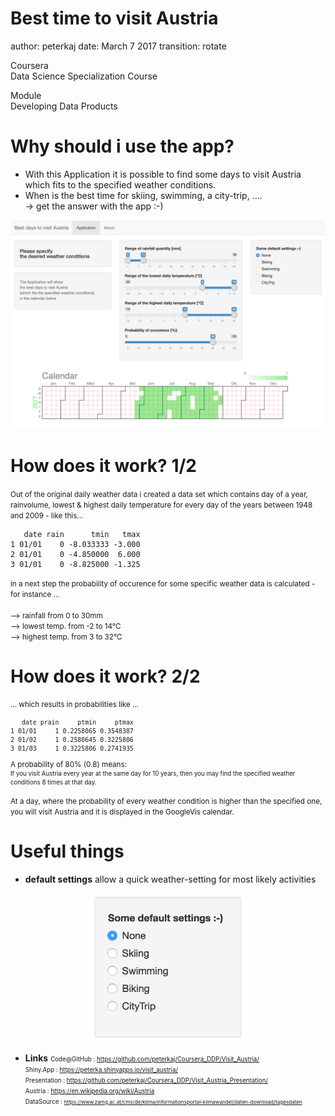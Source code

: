 Best time to visit Austria
========================================================
author: peterkaj
date: March 7 2017
transition: rotate

Coursera<br> Data Science Specialization Course

Module<br> Developing Data Products


Why should i use the app?
========================================================
* With this Application it is possible to find some days to visit Austria which fits to the specified weather conditions.
* When is the best time for skiing, swimming, a city-trip, .... <br>-> get the answer with the app :-)

<div align="center">
<img src="./Visit_Austria_app.png" width=600>
</div>


How does it work? 1/2
========================================================
<small>
Out of the original daily weather data i created a data set which contains day of a year, rainvolume, lowest & highest daily temperature for every day of the years between 1948 and 2009 - like this...</small>




```
   date rain      tmin   tmax
1 01/01    0 -8.033333 -3.000
2 01/01    0 -4.850000  6.000
3 01/01    0 -8.825000 -1.325
```
<small>
in a next step the probability of occurence for some specific weather data is calculated - for instance ...<br><br>
-->   rainfall from 0 to 30mm <br>
-->   lowest temp. from -2 to 14°C <br>
-->   highest temp. from 3 to 32°C <br></small>

How does it work? 2/2
========================================================
<small>... which results in probabilities like ...

```
   date prain     ptmin     ptmax
1 01/01     1 0.2258065 0.3548387
2 01/02     1 0.2580645 0.3225806
3 01/03     1 0.3225806 0.2741935
```

A probability of 80% (0.8) means:<br>
<small>If you visit Austria every year at the same day for 10 years, then you may find the specified weather conditions 8 times at that day.</small>

At a day, where the probability of every weather condition is higher than the specified one, you will visit Austria and it is displayed in the GoogleVis calendar.</small>
<!-- Calendar generated in R 3.3.2 by googleVis 0.6.2 package -->
<!-- Wed Mar  8 19:42:56 2017 -->


<!-- jsHeader -->
<script type="text/javascript">
 
// jsData 
function gvisDataCalendarID799b1d8ed2e8 () {
var data = new google.visualization.DataTable();
var datajson =
[
 [
new Date(2017,0,1,0,0,0),
0
],
[
new Date(2017,0,2,0,0,0),
0
],
[
new Date(2017,0,3,0,0,0),
0
],
[
new Date(2017,0,4,0,0,0),
0
],
[
new Date(2017,0,5,0,0,0),
0
],
[
new Date(2017,0,6,0,0,0),
0
],
[
new Date(2017,0,7,0,0,0),
0
],
[
new Date(2017,0,8,0,0,0),
0
],
[
new Date(2017,0,9,0,0,0),
0
],
[
new Date(2017,0,10,0,0,0),
0
],
[
new Date(2017,0,11,0,0,0),
0
],
[
new Date(2017,0,12,0,0,0),
0
],
[
new Date(2017,0,13,0,0,0),
0
],
[
new Date(2017,0,14,0,0,0),
0
],
[
new Date(2017,0,15,0,0,0),
0
],
[
new Date(2017,0,16,0,0,0),
0
],
[
new Date(2017,0,17,0,0,0),
0
],
[
new Date(2017,0,18,0,0,0),
0
],
[
new Date(2017,0,19,0,0,0),
0
],
[
new Date(2017,0,20,0,0,0),
0
],
[
new Date(2017,0,21,0,0,0),
0
],
[
new Date(2017,0,22,0,0,0),
0
],
[
new Date(2017,0,23,0,0,0),
0
],
[
new Date(2017,0,24,0,0,0),
0
],
[
new Date(2017,0,25,0,0,0),
0
],
[
new Date(2017,0,26,0,0,0),
0
],
[
new Date(2017,0,27,0,0,0),
0
],
[
new Date(2017,0,28,0,0,0),
0
],
[
new Date(2017,0,29,0,0,0),
0
],
[
new Date(2017,0,30,0,0,0),
0
],
[
new Date(2017,0,31,0,0,0),
0
],
[
new Date(2017,1,1,0,0,0),
0
],
[
new Date(2017,1,2,0,0,0),
0
],
[
new Date(2017,1,3,0,0,0),
0
],
[
new Date(2017,1,4,0,0,0),
0
],
[
new Date(2017,1,5,0,0,0),
0
],
[
new Date(2017,1,6,0,0,0),
0
],
[
new Date(2017,1,7,0,0,0),
0
],
[
new Date(2017,1,8,0,0,0),
0
],
[
new Date(2017,1,9,0,0,0),
0
],
[
new Date(2017,1,10,0,0,0),
0
],
[
new Date(2017,1,11,0,0,0),
0
],
[
new Date(2017,1,12,0,0,0),
0
],
[
new Date(2017,1,13,0,0,0),
0
],
[
new Date(2017,1,14,0,0,0),
0
],
[
new Date(2017,1,15,0,0,0),
0
],
[
new Date(2017,1,16,0,0,0),
0
],
[
new Date(2017,1,17,0,0,0),
0
],
[
new Date(2017,1,18,0,0,0),
0
],
[
new Date(2017,1,19,0,0,0),
0
],
[
new Date(2017,1,20,0,0,0),
0
],
[
new Date(2017,1,21,0,0,0),
0
],
[
new Date(2017,1,22,0,0,0),
0
],
[
new Date(2017,1,23,0,0,0),
0
],
[
new Date(2017,1,24,0,0,0),
0
],
[
new Date(2017,1,25,0,0,0),
0
],
[
new Date(2017,1,26,0,0,0),
0
],
[
new Date(2017,1,27,0,0,0),
0
],
[
new Date(2017,1,28,0,0,0),
0
],
[
new Date(2017,2,1,0,0,0),
0
],
[
new Date(2017,2,2,0,0,0),
0
],
[
new Date(2017,2,3,0,0,0),
0
],
[
new Date(2017,2,4,0,0,0),
1
],
[
new Date(2017,2,5,0,0,0),
0
],
[
new Date(2017,2,6,0,0,0),
0
],
[
new Date(2017,2,7,0,0,0),
1
],
[
new Date(2017,2,8,0,0,0),
0
],
[
new Date(2017,2,9,0,0,0),
1
],
[
new Date(2017,2,10,0,0,0),
1
],
[
new Date(2017,2,11,0,0,0),
1
],
[
new Date(2017,2,12,0,0,0),
1
],
[
new Date(2017,2,13,0,0,0),
1
],
[
new Date(2017,2,14,0,0,0),
1
],
[
new Date(2017,2,15,0,0,0),
1
],
[
new Date(2017,2,16,0,0,0),
1
],
[
new Date(2017,2,17,0,0,0),
1
],
[
new Date(2017,2,18,0,0,0),
1
],
[
new Date(2017,2,19,0,0,0),
1
],
[
new Date(2017,2,20,0,0,0),
1
],
[
new Date(2017,2,21,0,0,0),
1
],
[
new Date(2017,2,22,0,0,0),
1
],
[
new Date(2017,2,23,0,0,0),
1
],
[
new Date(2017,2,24,0,0,0),
1
],
[
new Date(2017,2,25,0,0,0),
1
],
[
new Date(2017,2,26,0,0,0),
1
],
[
new Date(2017,2,27,0,0,0),
1
],
[
new Date(2017,2,28,0,0,0),
1
],
[
new Date(2017,2,29,0,0,0),
1
],
[
new Date(2017,2,30,0,0,0),
1
],
[
new Date(2017,2,31,0,0,0),
1
],
[
new Date(2017,3,1,0,0,0),
1
],
[
new Date(2017,3,2,0,0,0),
1
],
[
new Date(2017,3,3,0,0,0),
1
],
[
new Date(2017,3,4,0,0,0),
1
],
[
new Date(2017,3,5,0,0,0),
1
],
[
new Date(2017,3,6,0,0,0),
1
],
[
new Date(2017,3,7,0,0,0),
1
],
[
new Date(2017,3,8,0,0,0),
1
],
[
new Date(2017,3,9,0,0,0),
1
],
[
new Date(2017,3,10,0,0,0),
1
],
[
new Date(2017,3,11,0,0,0),
1
],
[
new Date(2017,3,12,0,0,0),
1
],
[
new Date(2017,3,13,0,0,0),
1
],
[
new Date(2017,3,14,0,0,0),
1
],
[
new Date(2017,3,15,0,0,0),
1
],
[
new Date(2017,3,16,0,0,0),
1
],
[
new Date(2017,3,17,0,0,0),
1
],
[
new Date(2017,3,18,0,0,0),
1
],
[
new Date(2017,3,19,0,0,0),
1
],
[
new Date(2017,3,20,0,0,0),
1
],
[
new Date(2017,3,21,0,0,0),
1
],
[
new Date(2017,3,22,0,0,0),
1
],
[
new Date(2017,3,23,0,0,0),
1
],
[
new Date(2017,3,24,0,0,0),
1
],
[
new Date(2017,3,25,0,0,0),
1
],
[
new Date(2017,3,26,0,0,0),
1
],
[
new Date(2017,3,27,0,0,0),
1
],
[
new Date(2017,3,28,0,0,0),
1
],
[
new Date(2017,3,29,0,0,0),
1
],
[
new Date(2017,3,30,0,0,0),
1
],
[
new Date(2017,4,1,0,0,0),
1
],
[
new Date(2017,4,2,0,0,0),
1
],
[
new Date(2017,4,3,0,0,0),
1
],
[
new Date(2017,4,4,0,0,0),
1
],
[
new Date(2017,4,5,0,0,0),
1
],
[
new Date(2017,4,6,0,0,0),
1
],
[
new Date(2017,4,7,0,0,0),
1
],
[
new Date(2017,4,8,0,0,0),
1
],
[
new Date(2017,4,9,0,0,0),
1
],
[
new Date(2017,4,10,0,0,0),
1
],
[
new Date(2017,4,11,0,0,0),
1
],
[
new Date(2017,4,12,0,0,0),
1
],
[
new Date(2017,4,13,0,0,0),
1
],
[
new Date(2017,4,14,0,0,0),
1
],
[
new Date(2017,4,15,0,0,0),
1
],
[
new Date(2017,4,16,0,0,0),
1
],
[
new Date(2017,4,17,0,0,0),
1
],
[
new Date(2017,4,18,0,0,0),
1
],
[
new Date(2017,4,19,0,0,0),
1
],
[
new Date(2017,4,20,0,0,0),
1
],
[
new Date(2017,4,21,0,0,0),
1
],
[
new Date(2017,4,22,0,0,0),
1
],
[
new Date(2017,4,23,0,0,0),
1
],
[
new Date(2017,4,24,0,0,0),
1
],
[
new Date(2017,4,25,0,0,0),
1
],
[
new Date(2017,4,26,0,0,0),
1
],
[
new Date(2017,4,27,0,0,0),
1
],
[
new Date(2017,4,28,0,0,0),
1
],
[
new Date(2017,4,29,0,0,0),
1
],
[
new Date(2017,4,30,0,0,0),
1
],
[
new Date(2017,4,31,0,0,0),
1
],
[
new Date(2017,5,1,0,0,0),
1
],
[
new Date(2017,5,2,0,0,0),
1
],
[
new Date(2017,5,3,0,0,0),
1
],
[
new Date(2017,5,4,0,0,0),
1
],
[
new Date(2017,5,5,0,0,0),
1
],
[
new Date(2017,5,6,0,0,0),
1
],
[
new Date(2017,5,7,0,0,0),
1
],
[
new Date(2017,5,8,0,0,0),
1
],
[
new Date(2017,5,9,0,0,0),
1
],
[
new Date(2017,5,10,0,0,0),
1
],
[
new Date(2017,5,11,0,0,0),
1
],
[
new Date(2017,5,12,0,0,0),
1
],
[
new Date(2017,5,13,0,0,0),
1
],
[
new Date(2017,5,14,0,0,0),
1
],
[
new Date(2017,5,15,0,0,0),
1
],
[
new Date(2017,5,16,0,0,0),
1
],
[
new Date(2017,5,17,0,0,0),
1
],
[
new Date(2017,5,18,0,0,0),
1
],
[
new Date(2017,5,19,0,0,0),
1
],
[
new Date(2017,5,20,0,0,0),
1
],
[
new Date(2017,5,21,0,0,0),
1
],
[
new Date(2017,5,22,0,0,0),
1
],
[
new Date(2017,5,23,0,0,0),
1
],
[
new Date(2017,5,24,0,0,0),
1
],
[
new Date(2017,5,25,0,0,0),
1
],
[
new Date(2017,5,26,0,0,0),
1
],
[
new Date(2017,5,27,0,0,0),
1
],
[
new Date(2017,5,28,0,0,0),
1
],
[
new Date(2017,5,29,0,0,0),
1
],
[
new Date(2017,5,30,0,0,0),
1
],
[
new Date(2017,6,1,0,0,0),
1
],
[
new Date(2017,6,2,0,0,0),
1
],
[
new Date(2017,6,3,0,0,0),
1
],
[
new Date(2017,6,4,0,0,0),
1
],
[
new Date(2017,6,5,0,0,0),
1
],
[
new Date(2017,6,6,0,0,0),
1
],
[
new Date(2017,6,7,0,0,0),
1
],
[
new Date(2017,6,8,0,0,0),
1
],
[
new Date(2017,6,9,0,0,0),
1
],
[
new Date(2017,6,10,0,0,0),
1
],
[
new Date(2017,6,11,0,0,0),
1
],
[
new Date(2017,6,12,0,0,0),
1
],
[
new Date(2017,6,13,0,0,0),
1
],
[
new Date(2017,6,14,0,0,0),
1
],
[
new Date(2017,6,15,0,0,0),
1
],
[
new Date(2017,6,16,0,0,0),
1
],
[
new Date(2017,6,17,0,0,0),
1
],
[
new Date(2017,6,18,0,0,0),
1
],
[
new Date(2017,6,19,0,0,0),
1
],
[
new Date(2017,6,20,0,0,0),
1
],
[
new Date(2017,6,21,0,0,0),
1
],
[
new Date(2017,6,22,0,0,0),
1
],
[
new Date(2017,6,23,0,0,0),
1
],
[
new Date(2017,6,24,0,0,0),
1
],
[
new Date(2017,6,25,0,0,0),
1
],
[
new Date(2017,6,26,0,0,0),
1
],
[
new Date(2017,6,27,0,0,0),
1
],
[
new Date(2017,6,28,0,0,0),
1
],
[
new Date(2017,6,29,0,0,0),
1
],
[
new Date(2017,6,30,0,0,0),
1
],
[
new Date(2017,6,31,0,0,0),
1
],
[
new Date(2017,7,1,0,0,0),
1
],
[
new Date(2017,7,2,0,0,0),
1
],
[
new Date(2017,7,3,0,0,0),
1
],
[
new Date(2017,7,4,0,0,0),
1
],
[
new Date(2017,7,5,0,0,0),
1
],
[
new Date(2017,7,6,0,0,0),
1
],
[
new Date(2017,7,7,0,0,0),
1
],
[
new Date(2017,7,8,0,0,0),
1
],
[
new Date(2017,7,9,0,0,0),
1
],
[
new Date(2017,7,10,0,0,0),
1
],
[
new Date(2017,7,11,0,0,0),
1
],
[
new Date(2017,7,12,0,0,0),
1
],
[
new Date(2017,7,13,0,0,0),
1
],
[
new Date(2017,7,14,0,0,0),
1
],
[
new Date(2017,7,15,0,0,0),
1
],
[
new Date(2017,7,16,0,0,0),
1
],
[
new Date(2017,7,17,0,0,0),
1
],
[
new Date(2017,7,18,0,0,0),
1
],
[
new Date(2017,7,19,0,0,0),
1
],
[
new Date(2017,7,20,0,0,0),
1
],
[
new Date(2017,7,21,0,0,0),
1
],
[
new Date(2017,7,22,0,0,0),
1
],
[
new Date(2017,7,23,0,0,0),
1
],
[
new Date(2017,7,24,0,0,0),
1
],
[
new Date(2017,7,25,0,0,0),
1
],
[
new Date(2017,7,26,0,0,0),
1
],
[
new Date(2017,7,27,0,0,0),
1
],
[
new Date(2017,7,28,0,0,0),
1
],
[
new Date(2017,7,29,0,0,0),
1
],
[
new Date(2017,7,30,0,0,0),
1
],
[
new Date(2017,7,31,0,0,0),
1
],
[
new Date(2017,8,1,0,0,0),
1
],
[
new Date(2017,8,2,0,0,0),
1
],
[
new Date(2017,8,3,0,0,0),
1
],
[
new Date(2017,8,4,0,0,0),
1
],
[
new Date(2017,8,5,0,0,0),
1
],
[
new Date(2017,8,6,0,0,0),
1
],
[
new Date(2017,8,7,0,0,0),
1
],
[
new Date(2017,8,8,0,0,0),
1
],
[
new Date(2017,8,9,0,0,0),
1
],
[
new Date(2017,8,10,0,0,0),
1
],
[
new Date(2017,8,11,0,0,0),
1
],
[
new Date(2017,8,12,0,0,0),
1
],
[
new Date(2017,8,13,0,0,0),
1
],
[
new Date(2017,8,14,0,0,0),
1
],
[
new Date(2017,8,15,0,0,0),
1
],
[
new Date(2017,8,16,0,0,0),
1
],
[
new Date(2017,8,17,0,0,0),
1
],
[
new Date(2017,8,18,0,0,0),
1
],
[
new Date(2017,8,19,0,0,0),
1
],
[
new Date(2017,8,20,0,0,0),
1
],
[
new Date(2017,8,21,0,0,0),
1
],
[
new Date(2017,8,22,0,0,0),
1
],
[
new Date(2017,8,23,0,0,0),
1
],
[
new Date(2017,8,24,0,0,0),
1
],
[
new Date(2017,8,25,0,0,0),
1
],
[
new Date(2017,8,26,0,0,0),
1
],
[
new Date(2017,8,27,0,0,0),
1
],
[
new Date(2017,8,28,0,0,0),
1
],
[
new Date(2017,8,29,0,0,0),
1
],
[
new Date(2017,8,30,0,0,0),
1
],
[
new Date(2017,9,1,0,0,0),
1
],
[
new Date(2017,9,2,0,0,0),
1
],
[
new Date(2017,9,3,0,0,0),
1
],
[
new Date(2017,9,4,0,0,0),
1
],
[
new Date(2017,9,5,0,0,0),
1
],
[
new Date(2017,9,6,0,0,0),
1
],
[
new Date(2017,9,7,0,0,0),
1
],
[
new Date(2017,9,8,0,0,0),
1
],
[
new Date(2017,9,9,0,0,0),
1
],
[
new Date(2017,9,10,0,0,0),
1
],
[
new Date(2017,9,11,0,0,0),
1
],
[
new Date(2017,9,12,0,0,0),
1
],
[
new Date(2017,9,13,0,0,0),
1
],
[
new Date(2017,9,14,0,0,0),
1
],
[
new Date(2017,9,15,0,0,0),
1
],
[
new Date(2017,9,16,0,0,0),
1
],
[
new Date(2017,9,17,0,0,0),
1
],
[
new Date(2017,9,18,0,0,0),
1
],
[
new Date(2017,9,19,0,0,0),
1
],
[
new Date(2017,9,20,0,0,0),
1
],
[
new Date(2017,9,21,0,0,0),
1
],
[
new Date(2017,9,22,0,0,0),
1
],
[
new Date(2017,9,23,0,0,0),
1
],
[
new Date(2017,9,24,0,0,0),
1
],
[
new Date(2017,9,25,0,0,0),
1
],
[
new Date(2017,9,26,0,0,0),
1
],
[
new Date(2017,9,27,0,0,0),
1
],
[
new Date(2017,9,28,0,0,0),
1
],
[
new Date(2017,9,29,0,0,0),
1
],
[
new Date(2017,9,30,0,0,0),
1
],
[
new Date(2017,9,31,0,0,0),
1
],
[
new Date(2017,10,1,0,0,0),
1
],
[
new Date(2017,10,2,0,0,0),
1
],
[
new Date(2017,10,3,0,0,0),
1
],
[
new Date(2017,10,4,0,0,0),
1
],
[
new Date(2017,10,5,0,0,0),
1
],
[
new Date(2017,10,6,0,0,0),
1
],
[
new Date(2017,10,7,0,0,0),
1
],
[
new Date(2017,10,8,0,0,0),
1
],
[
new Date(2017,10,9,0,0,0),
1
],
[
new Date(2017,10,10,0,0,0),
1
],
[
new Date(2017,10,11,0,0,0),
1
],
[
new Date(2017,10,12,0,0,0),
1
],
[
new Date(2017,10,13,0,0,0),
1
],
[
new Date(2017,10,14,0,0,0),
1
],
[
new Date(2017,10,15,0,0,0),
1
],
[
new Date(2017,10,16,0,0,0),
1
],
[
new Date(2017,10,17,0,0,0),
1
],
[
new Date(2017,10,18,0,0,0),
0
],
[
new Date(2017,10,19,0,0,0),
1
],
[
new Date(2017,10,20,0,0,0),
1
],
[
new Date(2017,10,21,0,0,0),
1
],
[
new Date(2017,10,22,0,0,0),
1
],
[
new Date(2017,10,23,0,0,0),
0
],
[
new Date(2017,10,24,0,0,0),
0
],
[
new Date(2017,10,25,0,0,0),
0
],
[
new Date(2017,10,26,0,0,0),
1
],
[
new Date(2017,10,27,0,0,0),
1
],
[
new Date(2017,10,28,0,0,0),
0
],
[
new Date(2017,10,29,0,0,0),
1
],
[
new Date(2017,10,30,0,0,0),
0
],
[
new Date(2017,11,1,0,0,0),
0
],
[
new Date(2017,11,2,0,0,0),
0
],
[
new Date(2017,11,3,0,0,0),
0
],
[
new Date(2017,11,4,0,0,0),
0
],
[
new Date(2017,11,5,0,0,0),
0
],
[
new Date(2017,11,6,0,0,0),
0
],
[
new Date(2017,11,7,0,0,0),
0
],
[
new Date(2017,11,8,0,0,0),
0
],
[
new Date(2017,11,9,0,0,0),
0
],
[
new Date(2017,11,10,0,0,0),
0
],
[
new Date(2017,11,11,0,0,0),
0
],
[
new Date(2017,11,12,0,0,0),
0
],
[
new Date(2017,11,13,0,0,0),
0
],
[
new Date(2017,11,14,0,0,0),
0
],
[
new Date(2017,11,15,0,0,0),
0
],
[
new Date(2017,11,16,0,0,0),
0
],
[
new Date(2017,11,17,0,0,0),
0
],
[
new Date(2017,11,18,0,0,0),
0
],
[
new Date(2017,11,19,0,0,0),
0
],
[
new Date(2017,11,20,0,0,0),
0
],
[
new Date(2017,11,21,0,0,0),
0
],
[
new Date(2017,11,22,0,0,0),
0
],
[
new Date(2017,11,23,0,0,0),
0
],
[
new Date(2017,11,24,0,0,0),
0
],
[
new Date(2017,11,25,0,0,0),
0
],
[
new Date(2017,11,26,0,0,0),
0
],
[
new Date(2017,11,27,0,0,0),
0
],
[
new Date(2017,11,28,0,0,0),
0
],
[
new Date(2017,11,29,0,0,0),
0
],
[
new Date(2017,11,30,0,0,0),
0
],
[
new Date(2017,11,31,0,0,0),
0
] 
];
data.addColumn('datetime','date');
data.addColumn('number','ok');
data.addRows(datajson);
return(data);
}
 
// jsDrawChart
function drawChartCalendarID799b1d8ed2e8() {
var data = gvisDataCalendarID799b1d8ed2e8();
var options = {};
options["width"] = 1000;
options["height"] = 500;
options["title"] = "Calendar";
options["colorAxis"] = {minValue:0, maxValue:1, colors:['white', 'lightgreen']};
options["calendar"] = {yearLabel: { fontName: 'Times-Roman',
                                     fontSize: 24, color: 'lightgreen', bold: true},
                                     cellSize: 17,
                                     cellColor: { stroke: 'red', strokeOpacity: 0.2 },
                                     focusedCellColor: {stroke:'red'}};

    var chart = new google.visualization.Calendar(
    document.getElementById('CalendarID799b1d8ed2e8')
    );
    chart.draw(data,options);
    

}
  
 
// jsDisplayChart
(function() {
var pkgs = window.__gvisPackages = window.__gvisPackages || [];
var callbacks = window.__gvisCallbacks = window.__gvisCallbacks || [];
var chartid = "calendar";
  
// Manually see if chartid is in pkgs (not all browsers support Array.indexOf)
var i, newPackage = true;
for (i = 0; newPackage && i < pkgs.length; i++) {
if (pkgs[i] === chartid)
newPackage = false;
}
if (newPackage)
  pkgs.push(chartid);
  
// Add the drawChart function to the global list of callbacks
callbacks.push(drawChartCalendarID799b1d8ed2e8);
})();
function displayChartCalendarID799b1d8ed2e8() {
  var pkgs = window.__gvisPackages = window.__gvisPackages || [];
  var callbacks = window.__gvisCallbacks = window.__gvisCallbacks || [];
  window.clearTimeout(window.__gvisLoad);
  // The timeout is set to 100 because otherwise the container div we are
  // targeting might not be part of the document yet
  window.__gvisLoad = setTimeout(function() {
  var pkgCount = pkgs.length;
  google.load("visualization", "1", { packages:pkgs, callback: function() {
  if (pkgCount != pkgs.length) {
  // Race condition where another setTimeout call snuck in after us; if
  // that call added a package, we must not shift its callback
  return;
}
while (callbacks.length > 0)
callbacks.shift()();
} });
}, 100);
}
 
// jsFooter
</script>
 
<!-- jsChart -->  
<script type="text/javascript" src="https://www.google.com/jsapi?callback=displayChartCalendarID799b1d8ed2e8"></script>
 
<!-- divChart -->
  
<div id="CalendarID799b1d8ed2e8" 
  style="width: 1000; height: 500;">
</div>

Useful things
========================================================
- **default settings** allow a quick weather-setting for most likely activities
<div align="center">
<img src="Visit_Austria_default.png" width=250>
</div>

- **Links**
<small><small>
Code@GitHub :  <https://github.com/peterkaj/Coursera_DDP/Visit_Austria/><br>
Shiny.App :  <https://peterka.shinyapps.io/visit_austria/><br>
Presentation : <https://github.com/peterkaj/Coursera_DDP/Visit_Austria_Presentation/><br>
Austria : <https://en.wikipedia.org/wiki/Austria><br>
DataSource : <small><https://www.zamg.ac.at/cms/de/klima/informationsportal-klimawandel/daten-download/tagesdaten></small>
</small></small>
